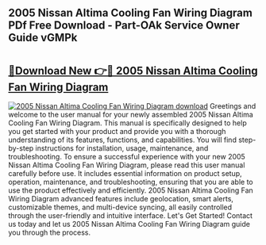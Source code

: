 ## 2005 Nissan Altima Cooling Fan Wiring Diagram PDf Free Download - Part-OAk Service Owner Guide vGMPk

# <h2><a href="http://dfl6x3u.blite.top/?on=2005+Nissan+Altima+Cooling+Fan+Wiring+Diagram">🔗Download New 👉🔴 2005 Nissan Altima Cooling Fan Wiring Diagram</a></h2>

[![2005 Nissan Altima Cooling Fan Wiring Diagram download](https://i.imgur.com/lujVjoI.png)](http://dfl6x3u.blite.top/?on=2005+Nissan+Altima+Cooling+Fan+Wiring+Diagram)
Greetings and welcome to the user manual for your newly assembled 2005 Nissan Altima Cooling Fan Wiring Diagram. This manual is specifically designed to help you get started with your product and provide you with a thorough understanding of its features, functions, and capabilities. You will find step-by-step instructions for installation, usage, maintenance, and troubleshooting. To ensure a successful experience with your new 2005 Nissan Altima Cooling Fan Wiring Diagram, please read this user manual carefully before use. It includes essential information on product setup, operation, maintenance, and troubleshooting, ensuring that you are able to use the product effectively and efficiently. 2005 Nissan Altima Cooling Fan Wiring Diagram advanced features include geolocation, smart alerts, customizable themes, and multi-device syncing, all easily controlled through the user-friendly and intuitive interface. Let's Get Started! Contact us today and let us 2005 Nissan Altima Cooling Fan Wiring Diagram guide you through the process.
